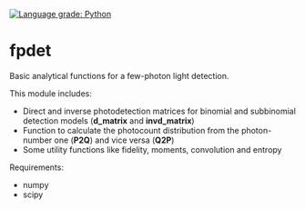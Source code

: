 [![Language grade: Python](https://img.shields.io/lgtm/grade/python/g/vongostev/fpdet.svg?logo=lgtm&logoWidth=18)](https://lgtm.com/projects/g/vongostev/fpdet/context:python)
# fpdet
 Basic analytical functions for a few-photon light detection.

 This module includes:
 - Direct and inverse photodetection matrices for binomial and subbinomial detection models (**d_matrix** and **invd_matrix**)
 - Function to calculate the photocount distribution from the photon-number one (**P2Q**) and vice versa (**Q2P**)
 - Some utility functions like fidelity, moments, convolution and entropy

Requirements: 
- numpy
- scipy
